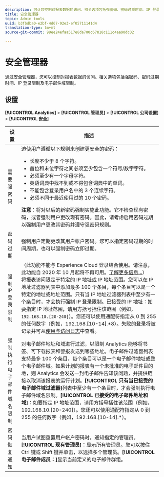 ```yaml
---
description: 可让您控制对报表数据的访问。相关选项包括强密码、密码过期时间、IP 登录限制及电子邮件域限制。
title: 安全管理器
topic: Admin tools
uuid: b3fbdba0-e2bf-4d67-92e3-ef05711141d4
translation-type: tm+mt
source-git-commit: 99ee24efaa517e8da700c67818c111c4aa90dc02

---
```



# 安全管理器

通过安全管理器，您可以控制对报表数据的访问。相关选项包括强密码、密码过期时间、IP 登录限制及电子邮件域限制。

## 设置

**[!UICONTROL Analytics]** > **[!UICONTROL 管理员]** > **[!UICONTROL 公司设置]** > **[!UICONTROL 安全]**

| 设置 | 描述 |
|--- |--- |
| 需要强密码 | 迫使用户遵循以下规则来创建更安全的密码： <ul><li>长度不少于 8 个字符。</li><li>首位和末位字符之间必须至少包含一个符号/数字字符。</li><li>必须至少有一个字母字符。</li><li>英语词典中找不到或不得包含词典中的单词。</li><li>不能包含登录用户名中的 3 个连续字符。</li><li>必须不同于最近使用过的 10 个密码。</li></ul>**注意**：将对以后的新密码强制实施此功能。它不检查现有密码，或者强制用户更改现有密码。因此，请考虑启用密码过期以强制用户更改其密码并遵守强密码规则。 |
| 密码过期 | 强制用户定期更改其用户帐户密码。您可以指定密码过期的时间周期，也可以强制密码立即过期。 |
| 强制 IP 登录限制 | （此功能不能与 Experience Cloud 登录结合使用。请注意，此功能自 2020 年 10 月起将不再可用。[了解更多信息...](/help/admin/company/login-restrictions-eol.md)）<br>将报表访问限定于特定的 IP 地址或 IP 地址范围。您可以在 IP 地址过滤器列表中添加最多 100 个条目，每个条目可以是一个特定的地址或地址范围。只有当 IP 地址过滤器列表中至少有一个条目时，才会执行强制 IP 登录限制。已接受的 IP 地址：如要指定 IP 地址范围，请用方括号括住该范围（例如，`192.168.10.[20-240]`）。您还可以使用通配符指定从 0 到 255 的任何数字（例如，192.168.[10-14].*8）。失败的登录将被记录并可从[使用与访问日志](https://docs.adobe.com/content/help/zh-Hans/analytics/admin/admin-tools/logs.html#section_6FBAF92D9EA244809C45A78A2F0A7232)中查看。 |
| 强制执行电子邮件域名限制 | 对电子邮件地址和域进行过滤，以限制 Analytics 能够将书签、可下载报表和警报发送到哪些地址。电子邮件过滤器列表支持最多 100 个条目，每个条目可以是一个电子邮件地址或整个电子邮件域。如果计划的报表有一个未批准的电子邮件目的地，则 Analytics 会发送一封电子邮件告知该问题，并提供链接以取消该报表的运行计划。**[!UICONTROL 只有当已接受的电子邮件域过滤器]**&#x200B;列表中至少有一个条目时，才会强制执行电子邮件域名限制。**[!UICONTROL 已接受的电子邮件地址和域]**：如要指定 IP 地址范围，请用方括号括住该范围（例如，192.168.10.[20-240]）。您还可以使用通配符指定从 0 到 255 的任何数字（例如，192.168.[10-14].*）。 |
| 密码恢复通知 | 当用户试图重置用户帐户密码时，通知指定的管理员。**[!UICONTROL 现有管理员]**：显示所有管理员。您可以按住 Ctrl 键或 Shift 键并单击，以选择多个管理员。**[!UICONTROL 电子邮件成员：]**&#x200B;显示当前定义的电子邮件群组。 |
